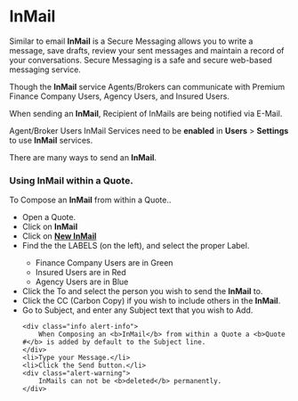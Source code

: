 <h1>InMail</h1>

Similar to email <b>InMail</b> is a Secure Messaging allows you to write a message, save drafts, review your sent messages and maintain a record of your conversations. Secure Messaging is a safe and secure web-based messaging service.

Though the <b>InMail</b> service Agents/Brokers can communicate with Premium Finance Company Users, Agency Users, and Insured Users.

When sending an <b>InMail</b>, Recipient of InMails are being notified via E-Mail.

<div class="info alert-warning">
	Agent/Broker Users InMail Services need to be <b>enabled</b> in <b>Users</b> > <b>Settings</b> to use <b>InMail</b> services.
</div>

There are many ways to send an <b>InMail</b>.

<h3>Using InMail within a Quote.</h3>

To Compose an <b>InMail</b> from within a Quote..

<ul>
	<li>Open a Quote.</li>
	<li>Click on <b>InMail</b></li>
	<li>Click on <b><u>New InMail</u></b></li>
	<li>Find the the LABELS (on the left), and select the proper Label.</li>
		<ul>
			<li>Finance Company Users are in Green</li>
			<li>Insured Users are in Red</li>
			<li>Agency Users are in Blue</li>
		</ul>
	<li>Click the To and select the person you wish to send the <b>InMail</b> to.</li>
	<li>Click the CC (Carbon Copy) if you wish to include others in the <b>InMail</b>.</li>
	<li>Go to Subject, and enter any Subject text that you wish to Add.</li>
	
	<div class="info alert-info">
		When Composing an <b>InMail</b> from within a Quote a <b>Quote #</b> is added by default to the Subject line.
	</div>
	<li>Type your Message.</li>
	<li>Click the Send button.</li>
	<div class="alert-warning">
		InMails can not be <b>deleted</b> permanently.
	</div>	
</ul>
